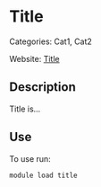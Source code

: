 # Title

Categories: Cat1, Cat2

Website: [Title](http://www.olcf.ornl.gov/support/software/)

## Description

Title is...

## Use

To use run:

    module load title
